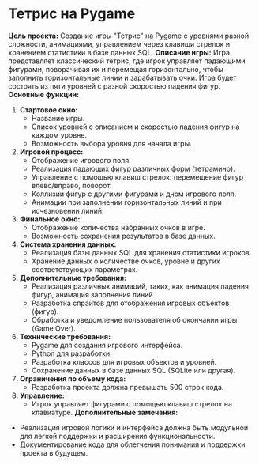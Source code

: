 # Тетрис на Pygame

**Цель проекта:** Создание игры "Тетрис" на Pygame с уровнями разной сложности, анимациями, управлением через клавиши стрелок и хранением статистики в базе данных SQL.
**Описание игры:** Игра представляет классический тетрис, где игрок управляет падающими фигурами, поворачивая их и перемещая горизонтально, чтобы заполнить горизонтальные линии и зарабатывать очки. Игра будет состоять из пяти уровней с разной скоростью падения фигур.
**Основные функции:**
1. **Стартовое окно:**
    - Название игры.
    - Список уровней с описанием и скоростью падения фигур на каждом уровне.
    - Возможность выбора уровня для начала игры.
2. **Игровой процесс:**
    - Отображение игрового поля.
    - Реализация падающих фигур различных форм (тетрамино).
    - Управление с помощью клавиш стрелок: перемещение фигур влево/вправо, поворот.
    - Коллизии фигур с другими фигурами и дном игрового поля.
    - Анимации при заполнении горизонтальных линий и при исчезновении линий.
3. **Финальное окно:**
    - Отображение количества набранных очков в игре.
    - Возможность сохранения результатов в базе данных.
4. **Система хранения данных:**
    - Реализация базы данных SQL для хранения статистики игроков.
    - Хранение данных о количестве очков, уровне и других соответствующих параметрах.
5. **Дополнительные требования:**
    - Реализация различных анимаций, таких, как анимация падения фигур, анимация заполнения линий.
    - Разработка спрайтов для отображения игровых объектов (фигур).
    - Обработка и уведомление пользователя об окончании игры (Game Over).
6. **Технические требования:**
    - Pygame для создания игрового интерфейса.
    - Python для разработки.
    - Разработка классов для игровых объектов и уровней.
    - Сохранение данных в базе данных SQL (SQLite или другая).
7. **Ограничения по объему кода:**
    - Разработка проекта должна превышать 500 строк кода.
8. **Управление:**
    - Игрок управляет фигурами с помощью клавиш стрелок на клавиатуре.
**Дополнительные замечания:**
- Реализация игровой логики и интерфейса должна быть модульной для легкой поддержки и расширения функциональности.
- Документирование кода для облегчения понимания и поддержки проекта в будущем.